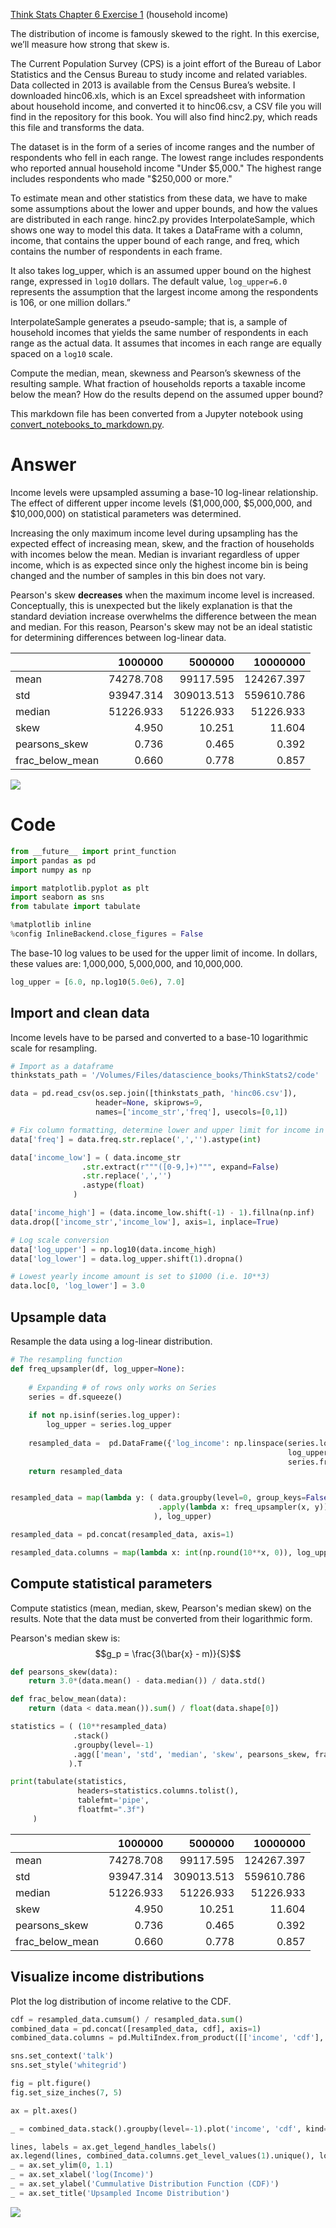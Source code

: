 
[Think Stats Chapter 6 Exercise 1](http://greenteapress.com/thinkstats2/html/thinkstats2007.html#toc60) (household income)

The distribution of income is famously skewed to the right. In this exercise, we’ll measure how strong that skew is.

The Current Population Survey (CPS) is a joint effort of the Bureau of Labor Statistics and the Census Bureau to study income and related variables. Data collected in 2013 is available from the Census Burea’s website. I downloaded hinc06.xls, which is an Excel spreadsheet with information about household income, and converted it to hinc06.csv, a CSV file you will find in the repository for this book. You will also find hinc2.py, which reads this file and transforms the data.

The dataset is in the form of a series of income ranges and the number of respondents who fell in each range. The lowest range includes respondents who reported annual household income "Under \$5,000." The highest range includes respondents who made "\$250,000 or more."

To estimate mean and other statistics from these data, we have to make some assumptions about the lower and upper bounds, and how the values are distributed in each range. hinc2.py provides InterpolateSample, which shows one way to model this data. It takes a DataFrame with a column, income, that contains the upper bound of each range, and freq, which contains the number of respondents in each frame.

It also takes log_upper, which is an assumed upper bound on the highest range, expressed in `log10` dollars. The default value, `log_upper=6.0` represents the assumption that the largest income among the respondents is 106, or one million dollars.”

InterpolateSample generates a pseudo-sample; that is, a sample of household incomes that yields the same number of respondents in each range as the actual data. It assumes that incomes in each range are equally spaced on a `log10` scale.

Compute the median, mean, skewness and Pearson’s skewness of the resulting sample. What fraction of households reports a taxable income below the mean? How do the results depend on the assumed upper bound?

This markdown file has been converted from a Jupyter notebook using [convert_notebooks_to_markdown.py](./convert_notebooks_to_markdown.py).


# Answer

Income levels were upsampled assuming a base-10 log-linear relationship. The effect of different upper income levels (\$1,000,000, \$5,000,000, and \$10,000,000) on statistical parameters was determined.

Increasing the only maximum income level during upsampling has the expected effect of increasing mean, skew, and the fraction of households with incomes below the mean. Median is invariant regardless of upper income, which is as expected since only the highest income bin is being changed and the number of samples in this bin does not vary.

Pearson's skew **decreases** when the maximum income level is increased. Conceptually, this is unexpected but the likely explanation is that the standard deviation increase overwhelms the difference between the mean and median. For this reason, Pearson's skew may not be an ideal statistic for determining differences between log-linear data.





|                 |   1000000 |    5000000 |   10000000 |
|:----------------|----------:|-----------:|-----------:|
| mean            | 74278.708 |  99117.595 | 124267.397 |
| std             | 93947.314 | 309013.513 | 559610.786 |
| median          | 51226.933 |  51226.933 |  51226.933 |
| skew            |     4.950 |     10.251 |     11.604 |
| pearsons_skew   |     0.736 |      0.465 |      0.392 |
| frac_below_mean |     0.660 |      0.778 |      0.857 |







![](6-1-household_income/output_2_0.png)


# Code



```python
from __future__ import print_function
import pandas as pd
import numpy as np

import matplotlib.pyplot as plt
import seaborn as sns
from tabulate import tabulate

%matplotlib inline
%config InlineBackend.close_figures = False
```


The base-10 log values to be used for the upper limit of income. In dollars, these values are: 1,000,000, 5,000,000, and 10,000,000.



```python
log_upper = [6.0, np.log10(5.0e6), 7.0]
```


## Import and clean data

Income levels have to be parsed and converted to a base-10 logarithmic scale for resampling.



```python
# Import as a dataframe
thinkstats_path = '/Volumes/Files/datascience_books/ThinkStats2/code'

data = pd.read_csv(os.sep.join([thinkstats_path, 'hinc06.csv']), 
                   header=None, skiprows=9, 
                   names=['income_str','freq'], usecols=[0,1])

# Fix column formatting, determine lower and upper limit for income in each bracket
data['freq'] = data.freq.str.replace(',','').astype(int)

data['income_low'] = ( data.income_str
                .str.extract(r"""([0-9,]+)""", expand=False)
                .str.replace(',','')
                .astype(float)
              )

data['income_high'] = (data.income_low.shift(-1) - 1).fillna(np.inf)
data.drop(['income_str','income_low'], axis=1, inplace=True)

# Log scale conversion
data['log_upper'] = np.log10(data.income_high)
data['log_lower'] = data.log_upper.shift(1).dropna()

# Lowest yearly income amount is set to $1000 (i.e. 10**3)
data.loc[0, 'log_lower'] = 3.0 
```


## Upsample data

Resample the data using a log-linear distribution.



```python
# The resampling function
def freq_upsampler(df, log_upper=None):
        
    # Expanding # of rows only works on Series
    series = df.squeeze()
    
    if not np.isinf(series.log_upper):
        log_upper = series.log_upper
        
    resampled_data =  pd.DataFrame({'log_income': np.linspace(series.log_lower, 
                                                              log_upper, 
                                                              series.freq)})
    return resampled_data


resampled_data = map(lambda y: ( data.groupby(level=0, group_keys=False)
                                 .apply(lambda x: freq_upsampler(x, y))
                                ), log_upper)

resampled_data = pd.concat(resampled_data, axis=1)

resampled_data.columns = map(lambda x: int(np.round(10**x, 0)), log_upper)
```


## Compute statistical parameters

Compute statistics (mean, median, skew, Pearson's median skew) on the results. Note that the data must be converted from their logarithmic form.

Pearson's median skew is:
$$g_p = \frac{3(\bar{x} - m)}{S}$$



```python
def pearsons_skew(data):
    return 3.0*(data.mean() - data.median()) / data.std()

def frac_below_mean(data):
    return (data < data.mean()).sum() / float(data.shape[0])

statistics = ( (10**resampled_data)
              .stack()
              .groupby(level=-1)
              .agg(['mean', 'std', 'median', 'skew', pearsons_skew, frac_below_mean])
             ).T
```




```python
print(tabulate(statistics,
               headers=statistics.columns.tolist(),
               tablefmt='pipe',
               floatfmt=".3f")
     )
```


|                 |   1000000 |    5000000 |   10000000 |
|:----------------|----------:|-----------:|-----------:|
| mean            | 74278.708 |  99117.595 | 124267.397 |
| std             | 93947.314 | 309013.513 | 559610.786 |
| median          | 51226.933 |  51226.933 |  51226.933 |
| skew            |     4.950 |     10.251 |     11.604 |
| pearsons_skew   |     0.736 |      0.465 |      0.392 |
| frac_below_mean |     0.660 |      0.778 |      0.857 |


## Visualize income distributions
Plot the log distribution of income relative to the CDF.



```python
cdf = resampled_data.cumsum() / resampled_data.sum()
combined_data = pd.concat([resampled_data, cdf], axis=1)
combined_data.columns = pd.MultiIndex.from_product([['income', 'cdf'], resampled_data.columns])
```




```python
sns.set_context('talk')
sns.set_style('whitegrid')

fig = plt.figure()
fig.set_size_inches(7, 5)

ax = plt.axes()

_ = combined_data.stack().groupby(level=-1).plot('income', 'cdf', kind='line', ax=ax)

lines, labels = ax.get_legend_handles_labels()
ax.legend(lines, combined_data.columns.get_level_values(1).unique(), loc=0)
_ = ax.set_ylim(0, 1.1)
_ = ax.set_xlabel('log(Income)')
_ = ax.set_ylabel('Cummulative Distribution Function (CDF)')
_ = ax.set_title('Upsampled Income Distribution')
```



![](6-1-household_income/output_16_0.png)

